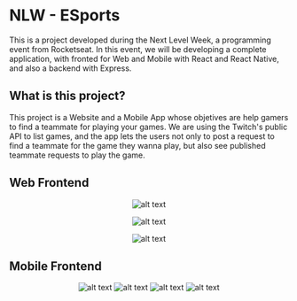 # NLW - ESports
This is a project developed during the Next Level Week, a programming event from Rocketseat. In this event, we will be developing a complete application, with fronted for Web and Mobile with React and React Native, and also a backend with Express.

## What is this project?
This project is a Website and a Mobile App whose objetives are help gamers to find a teammate for playing your games. We are using the Twitch's public API to list games, and the app lets the users not only to post a request to find a teammate for the game they wanna play, but also see published teammate requests to play the game.

## Web Frontend

<div align="center">

  ![alt text](https://media.discordapp.net/attachments/458364811441340427/1020721517228732477/final-app-nlw-esports.png?width=886&height=498)

  ![alt text](https://media.discordapp.net/attachments/458364811441340427/1020721517753012304/final-app-nlw-esports-post-ads.png?width=886&height=498)

  ![alt text](https://media.discordapp.net/attachments/423569295272837130/1020724384756940870/final-app-nlw-esports-post-ads-filled.png?width=886&height=498)
</div>


## Mobile Frontend

<div align="center">

  ![alt text](https://media.discordapp.net/attachments/458364811441340427/1020722681303285881/Screenshot_20220917-124508.png?width=234&height=498) ![alt text](https://media.discordapp.net/attachments/458364811441340427/1020722681693360238/Screenshot_20220917-124555.png?width=234&height=498) ![alt text](https://media.discordapp.net/attachments/458364811441340427/1020722682150535270/Screenshot_20220917-124715.png?width=234&height=498) ![alt text](https://media.discordapp.net/attachments/458364811441340427/1020723009583075427/Screenshot_20220917-124828.png?width=234&height=498)
  
</div>
